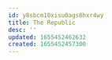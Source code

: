 ```yaml
---
id: y8sbcm10xisu0ags8hxr4wy
title: The Republic
desc: ''
updated: 1655452462632
created: 1655452457300
---
```


